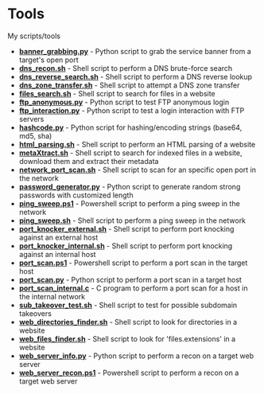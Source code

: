 # Tools
My scripts/tools

* [**banner_grabbing.py**](https://github.com/Kothmun/Tools/blob/main/banner_grabbing.py) - Python script to grab the service banner from a target's open port 
* [**dns_recon.sh**](https://github.com/Kothmun/Tools/blob/main/dns_recon.sh) - Shell script to perform a DNS brute-force search
* [**dns_reverse_search.sh**](https://github.com/Kothmun/Tools/blob/main/dns_reverse_search.sh) - Shell script to perform a DNS reverse lookup
* [**dns_zone_transfer.sh**](https://github.com/Kothmun/Tools/blob/main/dns_zone_transfer.sh) - Shell script to attempt a DNS zone transfer
* [**files_search.sh**](https://github.com/Kothmun/Tools/blob/main/files_search.sh) - Shell script to search for files in a website
* [**ftp_anonymous.py**](https://github.com/Kothmun/Tools/blob/main/ftp_anonymous.py) - Python script to test FTP anonymous login
* [**ftp_interaction.py**](https://github.com/Kothmun/Tools/blob/main/ftp_interaction.py) - Python script to test a login interaction with FTP servers
* [**hashcode.py**](https://github.com/Kothmun/Tools/blob/main/hashcode.py) - Python script for hashing/encoding strings (base64, md5, sha)
* [**html_parsing.sh**](https://github.com/Kothmun/Tools/blob/main/html_parsing.sh) - Shell script to perform an HTML parsing of a website
* [**metaXtract.sh**](https://github.com/Kothmun/Tools/blob/main/metaXtract.sh) - Shell script to search for indexed files in a website, download them and extract their metadata
* [**network_port_scan.sh**](https://github.com/Kothmun/Tools/blob/main/network_port_scan.sh) - Shell script to scan for an specific open port in the network
* [**password_generator.py**](https://github.com/Kothmun/Tools/blob/main/password_generator.py) - Python script to generate random strong passwords with customized length
* [**ping_sweep.ps1**](https://github.com/Kothmun/Tools/blob/main/ping_sweep.ps1) - Powershell script to perform a ping sweep in the network
* [**ping_sweep.sh**](https://github.com/Kothmun/Tools/blob/main/ping_sweep.sh) - Shell script to perform a ping sweep in the network
* [**port_knocker_external.sh**](https://github.com/Kothmun/Tools/blob/main/port_knocker_external.sh) - Shell script to perform port knocking against an external host
* [**port_knocker_internal.sh**](https://github.com/Kothmun/Tools/blob/main/port_knocker_internal.sh) - Shell script to perform port knocking against an internal host
* [**port_scan.ps1**](https://github.com/Kothmun/Tools/blob/main/port_scan.ps1) - Powershell script to perform a port scan in the target host
* [**port_scan.py**](https://github.com/Kothmun/Tools/blob/main/port_scan.py) - Python script to perform a port scan in a target host
* [**port_scan_internal.c**](https://github.com/Kothmun/Tools/blob/main/port_scan_internal.c) - C program to perform a port scan for a host in the internal network
* [**sub_takeover_test.sh**](https://github.com/Kothmun/Tools/blob/main/sub_takeover_test.sh) - Shell script to test for possible subdomain takeovers
* [**web_directories_finder.sh**](https://github.com/Kothmun/Tools/blob/main/web_directories_finder.sh) - Shell script to look for directories in a website
* [**web_files_finder.sh**](https://github.com/Kothmun/Tools/blob/main/web_files_finder.sh) - Shell script to look for 'files.extensions' in a website
* [**web_server_info.py**](https://github.com/Kothmun/Tools/blob/main/web_server_info.py) - Python script to perform a recon on a target web server 
* [**web_server_recon.ps1**](https://github.com/Kothmun/Tools/blob/main/web_server_recon.ps1) - Powershell script to perform a recon on a target web server 
